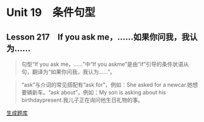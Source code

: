 ﻿ # Unit 19　条件句型
 ## Lesson 217　If you ask me，……如果你问我，我认为……
 
> 句型“If you ask me，……”中“If you askme”是由“if”引导的条件状语从句，翻译为“如果你问我，我认为……”。

> “ask”与介词的常见搭配有“ask for”，例如：She asked for a newcar.她想要辆新车。“ask about”，例如：My son is asking about his birthdaypresent.我儿子正在询问他生日礼物的事。


 [生成题库](./sentence/f217.json)